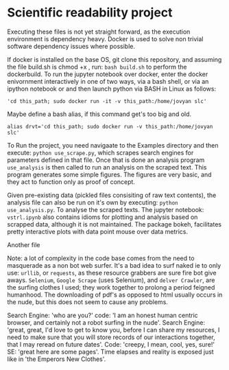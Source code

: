 # Scientific readability project

Executing these files is not yet straight forward, as the execution environment is dependency heavy. Docker is used to solve non trivial software dependency issues where possible.

If docker is installed on the base OS, git clone this repository, and assuming the file build.sh is chmod +x , run: `bash build.sh` to perform the dockerbuild. To run the jupyter notebook over docker, enter the docker enivornment interactively in one of two ways, via a bash shell, or via an ipython notebook or
and then launch python via BASH in Linux as follows:

```
'cd this_path; sudo docker run -it -v this_path:/home/jovyan slc'
```

Maybe define a bash alias, if this command get's too big and old.

```
alias drvt='cd this_path; sudo docker run -v this_path:/home/jovyan slc'
```

To Run the project, you need navigaate to the Examples directory and then execute:
`python use_scrape.py`, which scrapes search engines for parameters defined in that file.
Once that is done an analysis program `use_analysis` is then called to run an analysis on the scraped text. This program generates some simple figures. The figures are very basic, and they act to function only as proof of concept.

Given pre-existing data (pickled files consisiting of raw text contents), the analysis file can also be run on it's own by executing: `python use_analysis.py`. To analyse the scraped texts. The jupyter notebook: `vstrl.ipynb` also contains idioms for plotting and analysis based on scrapped data, although it is not maintained. The package bokeh, facilitates pretty interactive plots with data point mouse over data metrics.

Another file 

Note: a lot of complexity in the code base comes from the need to masquerade as a non bot web surfer.
It's a bad idea to surf naked ie to only use: `urllib`, or `requests`, as these resource grabbers are sure fire bot give aways.
`Selenium`, `Google Scrape` (uses Selenium), and `delver Crawler`, are the surfing clothes I used; they work together to prolong a period feigned humanhood.
The downloading of pdf's as opposed to html usually occurs in the nude, but this does not seem to cause any problems.

Search Engine: 'who are you?' code: 'I am an honest human centric browser, and certainly not a robot surfing in the nude'. Search Engine: 'great, great, I'd love to get to know you, before I can share my resources, I need to make sure that you will store records of our interactions together, that I may reread on future dates'. Code: 'creepy, I mean, cool, yes, sure!' SE: 'great here are some pages'. Time elapses and reality is exposed just like in 'the Emperors New Clothes'.
